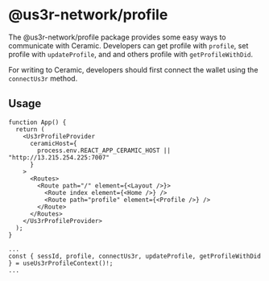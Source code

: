 # @us3r-network/profile

The @us3r-network/profile package provides some easy ways to communicate with Ceramic. Developers can get profile with `profile`, set profile with `updateProfile`, and and others profile with `getProfileWithDid`. 

For writing to Ceramic, developers should first connect the wallet using the `connectUs3r` method.

## Usage

```tsx
function App() {
  return (
    <Us3rProfileProvider
      ceramicHost={
        process.env.REACT_APP_CERAMIC_HOST || "http://13.215.254.225:7007"
      }
    >
      <Routes>
        <Route path="/" element={<Layout />}>
          <Route index element={<Home />} />
          <Route path="profile" element={<Profile />} />
        </Route>
      </Routes>
    </Us3rProfileProvider>
  );
}
```

```tsx
...
const { sessId, profile, connectUs3r, updateProfile, getProfileWithDid } = useUs3rProfileContext()!;
...
```